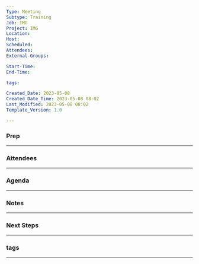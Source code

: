 ```yaml
---
Type: Meeting
Subtype: Training
Job: IMG
Project: IMG
Location: 
Host: 
Scheduled: 
Attendees: 
External-Groups: 

Start-Time: 
End-Time: 

tags: 

Created_Date: 2023-05-08
Created_Date_Time: 2023-05-08 08:02
Last_Modified: 2023-05-08 08:02
Template_Version: 1.0

---
```

### Prep
---



### Attendees 
--- 



### Agenda
--- 



### Notes
---



### Next Steps
---


### tags
---
